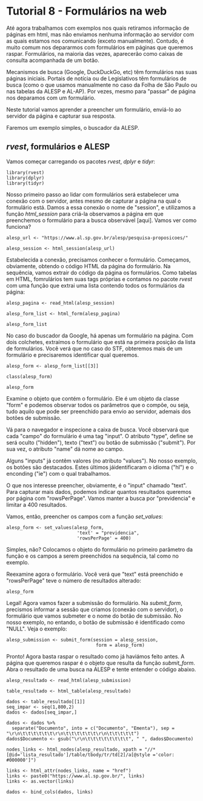 # Tutorial 8 - Formulários na web

Até agora trabalhamos com exemplos nos quais retiramos informação de páginas em html, mas não enviamos nenhuma informação ao servidor com as quais estamos nos comunicando (exceto manualmente). Contudo, é muito comum nos depararmos com formulários em páginas que queremos raspar. Formulários, na maioria das vezes, aparecerão como caixas de consulta acompanhada de um botão.

Mecanismos de busca (Google, DuckDuckGo, etc) têm formulários nas suas páginas iniciais. Portais de notícia ou de Legislativos têm formulários de busca (como o que usamos manualmente no caso da Folha de São Paulo ou nas tabelas da ALESP e AL-AP). Por vezes, mesmo para "passar" de página nos deparamos com um formulário.

Neste tutorial vamos aprender a preencher um formulário, enviá-lo ao servidor da página e capturar sua resposta.

Faremos um exemplo simples, o buscador da ALESP.

## _rvest_, formulários e ALESP

Vamos começar carregando os pacotes _rvest_, _dplyr_ e _tidyr_:

```{r}
library(rvest)
library(dplyr)
library(tidyr)
```

Nosso primeiro passo ao lidar com formulários será estabelecer uma conexão com o servidor, antes mesmo de capturar a página na qual o formulário está. Damos a essa conexão o nome de "session", e utilizamos a função _html\_session_ para criá-la observamos a página em que preenchemos o formulário para a busca observável [aqui]. Vamos ver como funciona?

```{r}
alesp_url <- "https://www.al.sp.gov.br/alesp/pesquisa-proposicoes/"

alesp_session <- html_session(alesp_url)
```

Estabelecida a conexão, precisamos conhecer o formulário. Começamos, obviamente, obtendo o código HTML da página do formulário. Na sequência, vamos extrair do código da página os formulários. Como tabelas em HTML, fomrulários tem suas tags próprias e contamos no pacote _rvest_ com uma função que extrai uma lista contendo todos os formulários da página:

```{r}
alesp_pagina <- read_html(alesp_session)

alesp_form_list <- html_form(alesp_pagina)

alesp_form_list
```

No caso do buscador da Google, há apenas um formulário na página. Com dois colchetes, extraímos o formulário que está na primeira posição da lista de formulários. Você verá que no caso do STF, obteremos mais de um formulário e precisaremos identificar qual queremos.

```{r}
alesp_form <- alesp_form_list[[3]]

class(alesp_form)

alesp_form
```

Examine o objeto que contém o formulário. Ele é um objeto da classe "form" e podemos observar todos os parâmetros que o compõe, ou seja, tudo aquilo que pode ser preenchido para envio ao servidor, ademais dos botões de submissão.

Vá para o navegador e inspecione a caixa de busca. Você observará que cada "campo" do formulário é uma tag "input". O atributo "type", define se será oculto ("hidden"), texto ("text") ou botão de submissão ("submit"). Por sua vez, o atributo "name" dá nome ao campo.

Alguns "inputs" já contêm valores (no atributo "values"). No nosso exemplo, os botões são destacados. Estes últimos jáidentificaram o idioma ("hl") e o enconding ("ie") com o qual trabalhamos.

O que nos interesse preencher, obviamente, é o "input" chamado "text". Para capturar mais dados, podemos indicar quantos resultados queremos por página com "rowsPerPage". Vamos manter a busca por "previdencia" e limitar a 400 resultados.

Vamos, então, preencher os campos com a função _set\_values_:

```{r}
alesp_form <- set_values(alesp_form,
                          'text' = "previdencia",
                          'rowsPerPage' = 400)
```

Simples, não? Colocamos o objeto do formulário no primeiro parâmetro da função e os campos a serem preenchidos na sequência, tal como no exemplo.

Reexamine agora o formulário. Você verá que "text" está preenchido e "rowsPerPage" teve o número de resultados alterado:

```{r}
alesp_form
```

Legal! Agora vamos fazer a submissão do formulário. Na _submit\_form_, precismos informar a sessão que criamos (conexão com o servidor), o formulário que vamos submeter e o nome do botão de submissão. No nosso exemplo, no entando, o botão de submissão é identificado como "NULL". Veja o exemplo: 

```{r}
alesp_submission <- submit_form(session = alesp_session, 
                                 form = alesp_form)
```

Pronto! Agora basta raspar o resultado como já haviámos feito antes. A página que queremos raspar é o objeto que resulta da função _submit\_form_. Abra o resultado de uma busca na ALESP e tente entender o código abaixo.

```{r}
alesp_resultado <- read_html(alesp_submission) 
  
table_resultado <- html_table(alesp_resultado)

dados <- table_resultado[[1]] 
seq_impar <- seq(1,800,2)
dados <- dados[seq_impar,]
  
dados <- dados %>%
  separate("Documento", into = c("Documento", "Ementa"), sep = "\r\n\t\t\t\t\t\t\r\n\t\t\t\t\t\t\r\n\t\t\t\t\t") 
dados$Documento <- gsub("\r\n\t\t\t\t\t\t\t\t", " ", dados$Documento)

nodes_links <- html_nodes(alesp_resultado, xpath = "//*[@id='lista_resultado']/table/tbody/tr/td[2]/a[@style ='color: #000000']")

links <- html_attr(nodes_links, name = "href")
links <- paste0("https://www.al.sp.gov.br/", links)
links <- as.vector(links)

dados <- bind_cols(dados, links)
```

